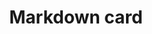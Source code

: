 ---
type: card
title: "Markdown card"
sidebar_label: Markdown
description: "The Markdown card is used to render Markdown"
---